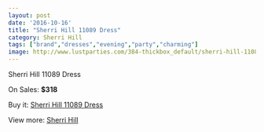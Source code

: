 ```yaml
---
layout: post
date: '2016-10-16'
title: "Sherri Hill 11089 Dress"
category: Sherri Hill
tags: ["brand","dresses","evening","party","charming"]
image: http://www.lustparties.com/384-thickbox_default/sherri-hill-11089-dress.jpg
---
```

Sherri Hill 11089 Dress

On Sales: **$318**
<a href="https://www.lustparties.com/en/sherri-hill/135-sherri-hill-11089-dress.html"><amp-img layout="responsive" width="600" height="600" src="//www.lustparties.com/384-thickbox_default/sherri-hill-11089-dress.jpg" alt="Sherri Hill 11089 Dress 0" /></a>
<a href="https://www.lustparties.com/en/sherri-hill/135-sherri-hill-11089-dress.html"><amp-img layout="responsive" width="600" height="600" src="//www.lustparties.com/385-thickbox_default/sherri-hill-11089-dress.jpg" alt="Sherri Hill 11089 Dress 1" /></a>
<a href="https://www.lustparties.com/en/sherri-hill/135-sherri-hill-11089-dress.html"><amp-img layout="responsive" width="600" height="600" src="//www.lustparties.com/386-thickbox_default/sherri-hill-11089-dress.jpg" alt="Sherri Hill 11089 Dress 2" /></a>

Buy it: [Sherri Hill 11089 Dress](https://www.lustparties.com/en/sherri-hill/135-sherri-hill-11089-dress.html "Sherri Hill 11089 Dress")

View more: [Sherri Hill](https://www.lustparties.com/en/2-sherri-hill "Sherri Hill")